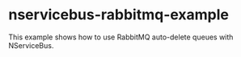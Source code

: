 # nservicebus-rabbitmq-example

This example shows how to use RabbitMQ auto-delete queues with NServiceBus.